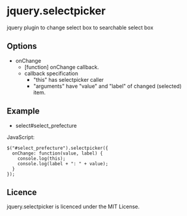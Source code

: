 jquery.selectpicker
========================================

jquery plugin to change select box to searchable select box


Options
------------------------------------------------------------
- onChange
  - [function] onChange callback.
   - callback specification
     - "this" has selectpicker caller
     - "arguments" have "value" and "label" of changed (selected) item.


Example
------------------------------------------------------------

- select#select_prefecture

JavaScript:

    $("#select_prefecture").selectpicker({
      onChange: function(value, label) {
        console.log(this);
        console.log(label + ": " + value);
      }
    });


Licence
------------------------------------------------------------
jquery.selectpicker is licenced under the MIT License.
